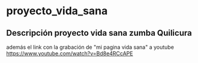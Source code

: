 # proyecto_vida_sana

## Descripción proyecto vida sana zumba Quilicura


además el link con la grabación de "mi pagina vida sana" a youtube
https://www.youtube.com/watch?v=Bd8e4RCcAPE

